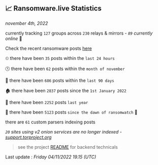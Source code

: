 
## 📈 Ransomware.live Statistics
_november 4th, 2022_

currently tracking `127` groups across `230` relays & mirrors - _`89` currently online_ 📡

Check the recent ransomware posts [here](https://www.ransomware.live/#/recentposts)


⏲ there have been `35` posts within the `last 24 hours`

🕓 there have been `62` posts within the `month of november`

📅 there have been `686` posts within the `last 90 days`

🏚 there have been `2837` posts since the `1st January 2022`

🚀 there have been `2252` posts `last year`

🦕 there have been `5123` posts `since the dawn of ransomwatch` 🐣

there are `61` custom parsers indexing posts

_`20` sites using v2 onion services are no longer indexed - [support.torproject.org](https://support.torproject.org/onionservices/v2-deprecation/)_

> see the project [README](https://github.com/jmousqueton/ransomwatch#readme) for backend technicals



Last update : _Friday 04/11/2022 19.15 (UTC)_

